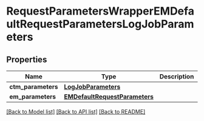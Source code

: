 # RequestParametersWrapperEMDefaultRequestParametersLogJobParameters

## Properties
Name | Type | Description | Notes
------------ | ------------- | ------------- | -------------
**ctm_parameters** | [**LogJobParameters**](LogJobParameters.md) |  | [optional] 
**em_parameters** | [**EMDefaultRequestParameters**](EMDefaultRequestParameters.md) |  | [optional] 

[[Back to Model list]](../README.md#documentation-for-models) [[Back to API list]](../README.md#documentation-for-api-endpoints) [[Back to README]](../README.md)

